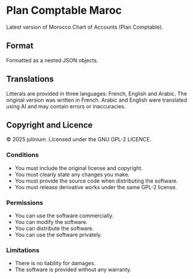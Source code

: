 # Plan Comptable Maroc

Latest version of Morocco Chart of Accounts (Plan Comptable).
## Format
Formatted as a nested JSON objects.
## Translations
Litterals are provided in three languages: French, English and Arabic. 
The original version was written in French. Arabic and English were translated using AI and may contain errors or inaccuracies.

## Copyright and Licence
© 2025 julinium. Licensed under the  GNU GPL-2 LICENCE.

### Conditions
- You must include the original license and copyright.
- You must clearly state any changes you make.
- You must provide the source code when distributing the software.
- You must release derivative works under the same GPL-2 license.

### Permissions
- You can use the software commercially.
- You can modify the software.
- You can distribute the software.
- You can use the software privately.

### Limitations
- There is no liability for damages.
- The software is provided without any warranty.
